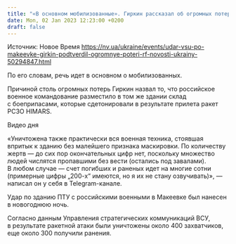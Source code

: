 ```yaml
---
title: "«В основном мобилизованные». Гиркин рассказал об огромных потерях РФ в Макеевке в результате удара ВСУ"
date: Mon, 02 Jan 2023 12:23:00 +0200
draft: false
---
```

Источник: Новое Время https://nv.ua/ukraine/events/udar-vsu-po-makeevke-girkin-podtverdil-ogromnye-poteri-rf-novosti-ukrainy-50294847.html


 По его словам, речь идет в основном о мобилизованных.

Причиной столь огромных потерь Гиркин назвал то, что российское военное командование разместило в том же здании склад с боеприпасами, которые сдетонировали в результате прилета ракет РСЗО HIMARS.

 Видео дня   

«Уничтожена также практически вся военная техника, стоявшая впритык к зданию без малейшего признака маскировки. По количеству жертв — до сих пор окончательных цифр нет, поскольку множество людей числятся пропавшими без вести (остались под завалами). В любом случае — счет погибших и раненых идет на многие сотни (примерные цифры „200-х“ имеются, но я их не стану озвучивать)», — написал он у себя в Telegram-канале.

Удар по зданию ПТУ с российскими военными в Макеевке был нанесен в новогоднюю ночь.

Согласно данным Управления стратегических коммуникаций ВСУ, в результате ракетной атаки были уничтожены около 400 захватчиков, еще около 300 получили ранения.
